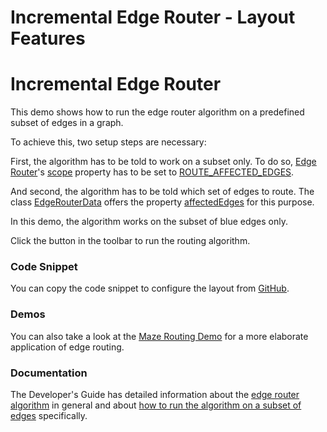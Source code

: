 <!--
 //////////////////////////////////////////////////////////////////////////////
 // @license
 // This file is part of yFiles for HTML 2.6.0.2.
 // Use is subject to license terms.
 //
 // Copyright (c) 2000-2023 by yWorks GmbH, Vor dem Kreuzberg 28,
 // 72070 Tuebingen, Germany. All rights reserved.
 //
 //////////////////////////////////////////////////////////////////////////////
-->
# Incremental Edge Router - Layout Features

# Incremental Edge Router

This demo shows how to run the edge router algorithm on a predefined subset of edges in a graph.

To achieve this, two setup steps are necessary:

First, the algorithm has to be told to work on a subset only. To do so, [Edge Router](https://docs.yworks.com/yfileshtml/#/api/EdgeRouter)'s [scope](https://docs.yworks.com/yfileshtml/#/api/EdgeRouter#scope) property has to be set to [ROUTE_AFFECTED_EDGES](https://docs.yworks.com/yfileshtml/#/api/EdgeRouterScope#ROUTE_AFFECTED_EDGES).

And second, the algorithm has to be told which set of edges to route. The class [EdgeRouterData](https://docs.yworks.com/yfileshtml/#/api/EdgeRouterData) offers the property [affectedEdges](https://docs.yworks.com/yfileshtml/#/api/EdgeRouterData#affectedEdges) for this purpose.

In this demo, the algorithm works on the subset of blue edges only.

Click the button in the toolbar to run the routing algorithm.

### Code Snippet

You can copy the code snippet to configure the layout from [GitHub](https://github.com/yWorks/yfiles-for-html-demos/blob/master/demos/layout-features/edge-router-incremental/EdgeRouterIncremental.ts).

### Demos

You can also take a look at the [Maze Routing Demo](../../layout/mazerouting/) for a more elaborate application of edge routing.

### Documentation

The Developer's Guide has detailed information about the [edge router algorithm](https://docs.yworks.com/yfileshtml/#/dguide/polyline_router) in general and about [how to run the algorithm on a subset of edges](https://docs.yworks.com/yfileshtml/#/dguide/polyline_router#polyline_router_incremental) specifically.
